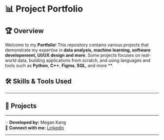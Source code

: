 # 📊 Project Portfolio

## 🏆 Overview
Welcome to my **Portfolio**! This repository contains various projects that demonstrate my expertise in **data analysis, machine learning, software developement, UI/UX design and more**. Some projects focuses on real-world data, building applications from scratch, and using languages and tools such as **Python**, **C++**, **Figma**, **SQL**, and more **.

## 🛠️ Skills & Tools Used

---

## 📂 Projects

---

💡 **Developed by:** Megan Kang   
🔗 **Connect with me:** [LinkedIn](https://www.linkedin.com/in/megan-kang-195b70165/)

---

<!--
**MeganKang/MeganKang** is a ✨ _special_ ✨ repository because its `README.md` (this file) appears on your GitHub profile.

Here are some ideas to get you started:

- 🔭 I’m currently working on ...
- 🌱 I’m currently learning ...
- 👯 I’m looking to collaborate on ...
- 🤔 I’m looking for help with ...
- 💬 Ask me about ...
- 📫 How to reach me: ...
- 😄 Pronouns: ...
- ⚡ Fun fact: ...
-->
